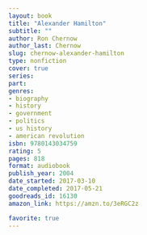 ```yaml
---
layout: book
title: "Alexander Hamilton"
subtitle: ""
author: Ron Chernow
author_last: Chernow
slug: chernow-alexander-hamilton
type: nonfiction
cover: true
series: 
part: 
genres:
- biography
- history
- government
- politics
- us history
- american revolution
isbn: 9780143034759
rating: 5
pages: 818
format: audiobook
publish_year: 2004
date_started: 2017-03-10
date_completed: 2017-05-21
goodreads_id: 16130
amazon_link: https://amzn.to/3eRGC2z

favorite: true
---
```

